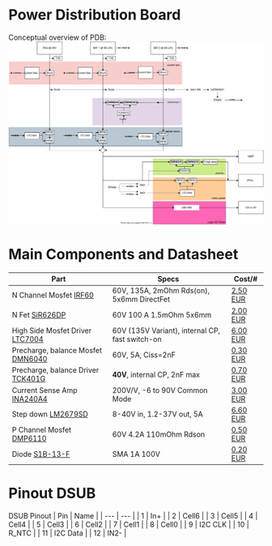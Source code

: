 # Power Distribution Board
Conceptual overview of PDB:
![Concept](conceptual.drawio.svg)


# Main Components and Datasheet
| Part | Specs | Cost/# |
| --- | --- | --- |
| N Channel Mosfet [IRF60](https://www.mouser.de/datasheet/2/196/Infineon_IRF60DM206_DataSheet_v01_01_EN-1732441.pdf) | 60V, 135A, 2mOhm Rds(on), 5x6mm DirectFet | [2.50 EUR](https://www.mouser.de/ProductDetail/Infineon/IRF60DM206?qs=sGAEpiMZZMua3V2yDfsb6V0SAvrzyb%252BzUEYr31%2Fae00%3D) |
| N Fet [SiR626DP](https://www.vishay.com/docs/75255/sir626dp.pdf) | 60V 100 A 1.5mOhm 5x6mm | [2.00 EUR](https://de.farnell.com/vishay/sir626dp-t1-re3/mosfet-n-kanal-60v-100a-powerpak/dp/2729836) |
|High Side Mosfet Driver [LTC7004](https://www.analog.com/media/en/technical-documentation/data-sheets/ltc7004.pdf) | 60V (135V Variant), internal CP, fast switch-on | [6.00 EUR](https://www.mouser.de/ProductDetail/Analog-Devices-Inc/LTC7004EMSEPBF?qs=sGAEpiMZZMv0NwlthflBiwpFCaqJ1pgQZawfbnoBRKg%3D)
| Precharge, balance Mosfet [DMN6040](https://datasheet.lcsc.com/lcsc/1912111437_Diodes-Incorporated-DMN6040SVTQ-7_C461037.pdf) | 60V, 5A, Ciss=2nF | [0.30 EUR](https://lcsc.com/product-detail/MOSFETs_Diodes-Incorporated-DMN6040SVTQ-7_C461037.html) |
| Precharge, balance Driver [TCK401G](https://toshiba.semicon-storage.com/info/docget.jsp?did=59174&prodName=TCK401G) | **40V**, internal CP, 2nF max | [0.70 EUR](https://www.digikey.de/de/products/detail/toshiba-semiconductor-and-storage/TCK401G-LF/8543444) |
| Current Sense Amp [INA240A4](https://www.ti.com/general/docs/suppproductinfo.tsp?distId=10&gotoUrl=https%3A%2F%2Fwww.ti.com%2Flit%2Fgpn%2Fina240)| 200V/V, -6 to 90V Common Mode | [3.00 EUR](https://www.digikey.de/de/products/detail/INA240A4PWR/296-45091-2-ND/6562020?utm_campaign=buynow&utm_medium=aggregator&curr=eur&utm_source=octopart) |
|Step down [LM2679SD](http://www.ti.com/general/docs/suppproductinfo.tsp?distId=26&gotoUrl=http%3A%2F%2Fwww.ti.com%2Flit%2Fgpn%2Flm2679) | 8-40V in, 1.2-37V out, 5A | [6.60 EUR](https://www.mouser.de/ProductDetail/Texas-Instruments/LM2679SD-ADJ-NOPB?qs=X1J7HmVL2ZEt2AUSK4np2g%3D%3D) |
| P Channel Mosfet [DMP6110](https://www.digikey.de/de/products/detail/diodes-incorporated/DMP6110SFDF-7/7352983) | 60V 4.2A 110mOhm Rdson | [0.50 EUR](https://www.digikey.de/de/products/detail/diodes-incorporated/DMP6110SFDF-7/7352983) |
| Diode [S1B-13-F](https://www.digikey.de/de/products/detail/diodes-incorporated/S1B-13-F/725026) | SMA 1A 100V | [0.20 EUR](https://www.digikey.de/de/products/detail/diodes-incorporated/S1B-13-F/725026)|


# Pinout DSUB
DSUB Pinout
| Pin | Name |
| --- | --- |
| 1 | In+ |
| 2 | Cell6 |
| 3 | Cell5 |
| 4 | Cell4 |
| 5 | Cell3 |
| 6 | Cell2 |
| 7 | Cell1 |
| 8 | Cell0 |
| 9 | I2C CLK |
| 10 | R_NTC | 
| 11 | I2C Data |
| 12 | IN2- |
